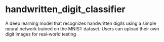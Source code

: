 # handwritten_digit_classifier
A deep learning model that recognizes handwritten digits using a simple neural network trained on the MNIST dataset. Users can upload their own digit images for real-world testing
